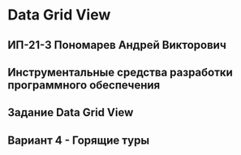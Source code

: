 # Data Grid View

## ИП-21-3 Пономарев Андрей Викторович
## Инструментальные средства разработки программного обеспечения
## Задание Data Grid View
## Вариант 4 - Горящие туры
